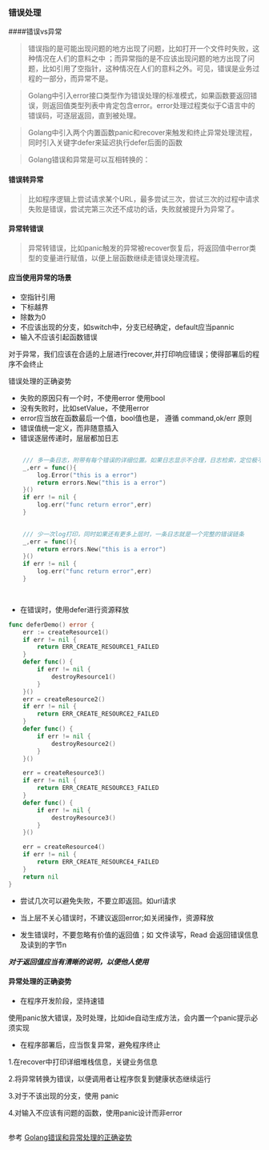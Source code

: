 ### 错误处理
####错误vs异常
> 错误指的是可能出现问题的地方出现了问题，比如打开一个文件时失败，这种情况在人们的意料之中 ；而异常指的是不应该出现问题的地方出现了问题，比如引用了空指针，这种情况在人们的意料之外。可见，错误是业务过程的一部分，而异常不是。 
  
> Golang中引入error接口类型作为错误处理的标准模式，如果函数要返回错误，则返回值类型列表中肯定包含error。error处理过程类似于C语言中的错误码，可逐层返回，直到被处理。
 
> Golang中引入两个内置函数panic和recover来触发和终止异常处理流程，同时引入关键字defer来延迟执行defer后面的函数
>

> Golang错误和异常是可以互相转换的：
 
 #### 错误转异常
 > 比如程序逻辑上尝试请求某个URL，最多尝试三次，尝试三次的过程中请求失败是错误，尝试完第三次还不成功的话，失败就被提升为异常了。
 
 #### 异常转错误
>  异常转错误，比如panic触发的异常被recover恢复后，将返回值中error类型的变量进行赋值，以便上层函数继续走错误处理流程。
 
#### 应当使用异常的场景

- 空指针引用
- 下标越界
- 除数为0
- 不应该出现的分支，如switch中，分支已经确定，default应当pannic
- 输入不应该引起函数错误

对于异常，我们应该在合适的上层进行recover,并打印响应错误；使得部署后的程序不会终止

错误处理的正确姿势

- 失败的原因只有一个时，不使用error 使用bool
- 没有失败时，比如setValue，不使用error
- error应当放在函数最后一个值，bool值也是， 遵循 command,ok/err 原则
- 错误值统一定义，而非随意插入
- 错误逐层传递时，层层都加日志
```go

    /// 多一条日志，附带有每个错误的详细位置。如果日志显示不合理，日志检索，定位极不方便
    _,err = func(){
        log.Error("this is a error")
        return errors.New("this is a error")
    }()
    if err != nil {
        log.err("func return error",err)
    }

    
    /// 少一次log打印，同时如果还有更多上层时，一条日志就是一个完整的错误链条
    _,err = func(){
        return errors.New("this is a error")
    }()
    if err != nil {
        log.err("func return error",err)
    }   

    
```
- 在错误时，使用defer进行资源释放
```go
func deferDemo() error {
    err := createResource1()
    if err != nil {
        return ERR_CREATE_RESOURCE1_FAILED
    }
    defer func() {
        if err != nil {
            destroyResource1()
        }
    }()
    err = createResource2()
    if err != nil {
        return ERR_CREATE_RESOURCE2_FAILED
    }
    defer func() {
        if err != nil {
            destroyResource2()
        }
    }()

    err = createResource3()
    if err != nil {
        return ERR_CREATE_RESOURCE3_FAILED
    }
    defer func() {
        if err != nil {
            destroyResource3()
        }
    }()

    err = createResource4()
    if err != nil {
        return ERR_CREATE_RESOURCE4_FAILED
    }
    return nil
}
```

- 尝试几次可以避免失败，不要立即返回。如url请求

- 当上层不关心错误时，不建议返回error;如关闭操作，资源释放

- 发生错误时，不要忽略有价值的返回值；如 文件读写，Read 会返回错误信息及读到的字节n

***对于返回值应当有清晰的说明，以便他人使用***

#### 异常处理的正确姿势

- 在程序开发阶段，坚持速错

使用panic放大错误，及时处理，比如ide自动生成方法，会内置一个panic提示必须实现

- 在程序部署后，应当恢复异常，避免程序终止

1.在recover中打印详细堆栈信息，关键业务信息

2.将异常转换为错误，以便调用者让程序恢复到健康状态继续运行

3.对于不该出现的分支，使用 panic

4.对输入不应该有问题的函数，使用panic设计而非error

##
参考 [Golang错误和异常处理的正确姿势](https://www.jianshu.com/p/f30da01eea97)